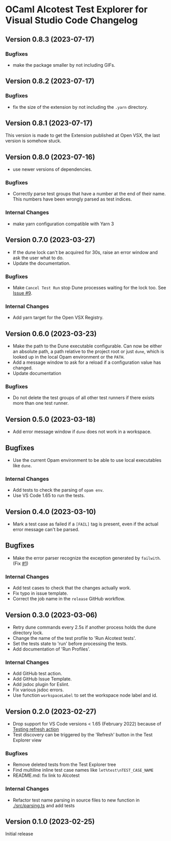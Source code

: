 # OCaml Alcotest Test Explorer for Visual Studio Code Changelog

## Version 0.8.3 (2023-07-17)

### Bugfixes

- make the package smaller by not including GIFs.

## Version 0.8.2 (2023-07-17)

### Bugfixes

- fix the size of the extension by not including the `.yarn` directory.

## Version 0.8.1 (2023-07-17)

This version is made to get the Extension published at Open VSX, the last version is somehow stuck.

## Version 0.8.0 (2023-07-16)

- use newer versions of dependencies.

### Bugfixes

- Correctly parse test groups that have a number at the end of their name. This numbers have been wrongly parsed as test indices.

### Internal Changes

- make yarn configuration compatible with Yarn 3

## Version 0.7.0 (2023-03-27)

- If the dune lock can't be acquired for 30s, raise an error window and ask the user what to do.
- Update the documentation.

### Bugfixes

- Make `Cancel Test Run` stop Dune processes waiting for the lock too. See [Issue #9](https://github.com/Release-Candidate/vscode-ocaml-expect-inline/issues/9).

### Internal Changes

- Add yarn target for the Open VSX Registry.

## Version 0.6.0 (2023-03-23)

- Make the path to the Dune executable configurable. Can now be either an absolute path, a path relative to the project root or just `dune`, which is looked up in the local Opam environment or the `PATH`.
- Add a message window to ask for a reload if a configuration value has changed.
- Update documentation

### Bugfixes

- Do not delete the test groups of all other test runners if there exists more than one test runner.

## Version 0.5.0 (2023-03-18)

- Add error message window if `dune` does not work in a workspace.

## Bugfixes

- Use the current Opam environment to be able to use local executables like `dune`.

### Internal Changes

- Add tests to check the parsing of `opam env`.
- Use VS Code 1.65 to run the tests.

## Version 0.4.0 (2023-03-10)

- Mark a test case as failed if a `[FAIL]` tag is present, even if the actual error message can't be parsed.

## Bugfixes

- Make the error parser recognize the exception generated by `failwith`. (Fix [#1](https://github.com/Release-Candidate/vscode-ocaml-alcotest-test-adapter/issues/1))

### Internal Changes

- Add test cases to check that the changes actually work.
- Fix typo in issue template.
- Correct the job name in the `release` GitHub workflow.

## Version 0.3.0 (2023-03-06)

- Retry dune commands every 2.5s if another process holds the dune directory lock.
- Change the name of the test profile to 'Run Alcotest tests'.
- Set the tests state to 'run' before processing the tests.
- Add documentation of 'Run Profiles'.

### Internal Changes

- Add GitHub test action.
- Add GitHub Issue Template.
- Add jsdoc plugin for Eslint.
- Fix various jsdoc errors.
- Use function `workspaceLabel` to set the workspace node label and id.

## Version 0.2.0 (2023-02-27)

- Drop support for VS Code versions < 1.65 (February 2022) because of [Testing refresh action](https://code.visualstudio.com/updates/v1_65#_testing-refresh-action-and-sorttext)
- Test discovery can be triggered by the 'Refresh' button in the Test Explorer view

### Bugfixes

- Remove deleted tests from the Test Explorer tree
- Find multiline inline test case names like `let%test\nTEST_CASE_NAME`
- README.md: fix link to Alcotest

### Internal Changes

- Refactor test name parsing in source files to new function in [./src/parsing.ts](./src/parsing.ts) and add tests

## Version 0.1.0 (2023-02-25)

Initial release
